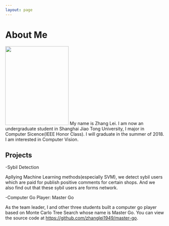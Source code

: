 ```yaml
---
layout: page
---
```


# About Me

<img src="/images/yangyang.jpg" class="floatpic" width="200" height="250">
My name is Zhang Lei. I am now an undergraduate student in Shanghai Jiao Tong University, I major in Computer Sicence(IEEE Honor Class).
I will graduate in the summer of 2018. I am interested in Computer Vision.

## Projects

-Sybil Detection

Apllying Machine Learning methods(especially SVM), we detect sybil users which are paid for publish positive comments for certain shops. And we also find out that these sybil users are forms network.

-Computer Go Player: Master Go

As the team leader, I and other three students built a computer go player based on Monte Carlo Tree Search whose name is Master Go. You can view the source code at https://github.com/zhanglei1949/master-go.

